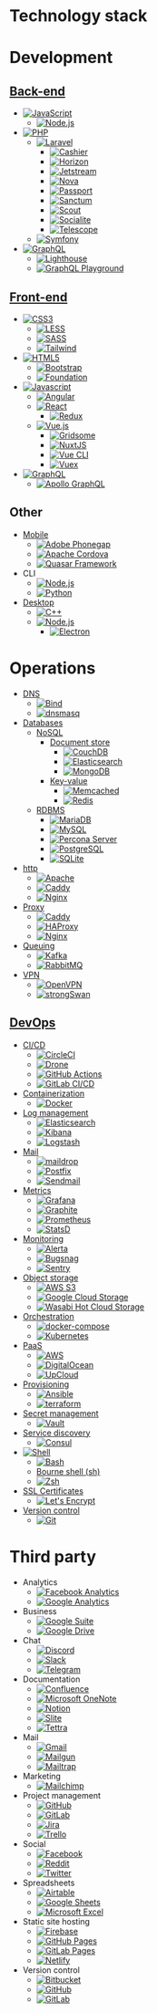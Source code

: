 Technology stack
========================

# Development

## [Back-end](https://en.wikipedia.org/wiki/Data_access_layer)
-  [![JavaScript](https://img.shields.io/endpoint?url=https://raw.githubusercontent.com/d3riva/d3riva/master/badges/json/javascript.json)](https://www.javascript.com/)
    -  [![Node.js](https://img.shields.io/endpoint?url=https://raw.githubusercontent.com/d3riva/d3riva/master/badges/json/node.js.json)](https://nodejs.org/es/)
-  [![PHP](https://img.shields.io/endpoint?url=https://raw.githubusercontent.com/d3riva/d3riva/master/badges/json/php.json)](https://www.php.net/)
    -  [![Laravel](https://img.shields.io/endpoint?url=https://raw.githubusercontent.com/d3riva/d3riva/master/badges/json/laravel.json)](https://laravel.com/)
        -  [![Cashier](https://img.shields.io/endpoint?url=https://raw.githubusercontent.com/d3riva/d3riva/master/badges/json/cashier.json)](https://laravel.com/docs/8.x/billing)
        -  [![Horizon](https://img.shields.io/endpoint?url=https://raw.githubusercontent.com/d3riva/d3riva/master/badges/json/horizon.json)](https://laravel.com/docs/8.x/horizon)
        -  [![Jetstream](https://img.shields.io/endpoint?url=https://raw.githubusercontent.com/d3riva/d3riva/master/badges/json/jetstream.json)](https://github.com/laravel/jetstream)
        -  [![Nova](https://img.shields.io/endpoint?url=https://raw.githubusercontent.com/d3riva/d3riva/master/badges/json/laravel-nova.json)](https://nova.laravel.com/)
        -  [![Passport](https://img.shields.io/endpoint?url=https://raw.githubusercontent.com/d3riva/d3riva/master/badges/json/passport.json)](https://laravel.com/docs/8.x/passport)
        -  [![Sanctum](https://img.shields.io/endpoint?url=https://raw.githubusercontent.com/d3riva/d3riva/master/badges/json/sanctum.json)](https://laravel.com/docs/8.x/sanctum)
        -  [![Scout](https://img.shields.io/endpoint?url=https://raw.githubusercontent.com/d3riva/d3riva/master/badges/json/scout.json)](https://laravel.com/docs/8.x/scout)
        -  [![Socialite](https://img.shields.io/endpoint?url=https://raw.githubusercontent.com/d3riva/d3riva/master/badges/json/socialite.json)](https://laravel.com/docs/8.x/socialite)
        -  [![Telescope](https://img.shields.io/endpoint?url=https://raw.githubusercontent.com/d3riva/d3riva/master/badges/json/telescope.json)](https://laravel.com/docs/8.x/telescope)
    -  [![Symfony](https://img.shields.io/endpoint?url=https://raw.githubusercontent.com/d3riva/d3riva/master/badges/json/symphony.json)](https://symfony.com/)
-  [![GraphQL](https://img.shields.io/endpoint?url=https://raw.githubusercontent.com/d3riva/d3riva/master/badges/json/graphql.json)](https://graphql.org/)
    -  [![Lighthouse](https://img.shields.io/endpoint?url=https://raw.githubusercontent.com/d3riva/d3riva/master/badges/json/lighthouse.json)](https://lighthouse-php.com/)
    -  [![GraphQL Playground](https://img.shields.io/endpoint?url=https://raw.githubusercontent.com/d3riva/d3riva/master/badges/json/graphql-playground.json)](https://github.com/graphql/graphql-playground)

## [Front-end](https://en.wikipedia.org/wiki/Presentation_layer)
-  [![CSS3](https://img.shields.io/endpoint?url=https://raw.githubusercontent.com/d3riva/d3riva/master/badges/json/css3.json)](https://en.wikipedia.org/wiki/CSS)
    -  [![LESS](https://img.shields.io/endpoint?url=https://raw.githubusercontent.com/d3riva/d3riva/master/badges/json/less.json)](http://lesscss.org/)
    -  [![SASS](https://img.shields.io/endpoint?url=https://raw.githubusercontent.com/d3riva/d3riva/master/badges/json/sass.json)](https://sass-lang.com/)
    -  [![Tailwind](https://img.shields.io/endpoint?url=https://raw.githubusercontent.com/d3riva/d3riva/master/badges/json/tailwind-css.json)](https://tailwindcss.com/)
-  [![HTML5](https://img.shields.io/endpoint?url=https://raw.githubusercontent.com/d3riva/d3riva/master/badges/json/html5.json)](https://developer.mozilla.org/en-US/docs/Web/Guide/HTML/HTML5)
    -  [![Bootstrap](https://img.shields.io/endpoint?url=https://raw.githubusercontent.com/d3riva/d3riva/master/badges/json/bootstrap.json)](https://getbootstrap.com/)
    -  [![Foundation](https://img.shields.io/endpoint?url=https://raw.githubusercontent.com/d3riva/d3riva/master/badges/json/foundation.json)](https://get.foundation/)
-  [![Javascript](https://img.shields.io/endpoint?url=https://raw.githubusercontent.com/d3riva/d3riva/master/badges/json/javascript.json)](https://www.javascript.com/)
    -  [![Angular](https://img.shields.io/endpoint?url=https://raw.githubusercontent.com/d3riva/d3riva/master/badges/json/angular.json)](https://angular.io/)
    -  [![React](https://img.shields.io/endpoint?url=https://raw.githubusercontent.com/d3riva/d3riva/master/badges/json/react.json)](https://reactjs.org/)
        -  [![Redux](https://img.shields.io/endpoint?url=https://raw.githubusercontent.com/d3riva/d3riva/master/badges/json/redux.json)](https://redux.js.org/)
    -  [![Vue.js](https://img.shields.io/endpoint?url=https://raw.githubusercontent.com/d3riva/d3riva/master/badges/json/vue.js.json)](https://vuejs.org/)
        -  [![Gridsome](https://img.shields.io/endpoint?url=https://raw.githubusercontent.com/d3riva/d3riva/master/badges/json/gridsome.json)](https://gridsome.org/)
        -  [![NuxtJS](https://img.shields.io/endpoint?url=https://raw.githubusercontent.com/d3riva/d3riva/master/badges/json/nuxt.js.json)](https://nuxtjs.org/)
        -  [![Vue CLI](https://img.shields.io/endpoint?url=https://raw.githubusercontent.com/d3riva/d3riva/master/badges/json/vue-cli.json)](https://cli.vuejs.org/)
        -  [![Vuex](https://img.shields.io/endpoint?url=https://raw.githubusercontent.com/d3riva/d3riva/master/badges/json/vuex.json)](https://vuex.vuejs.org/)
  -  [![GraphQL](https://img.shields.io/endpoint?url=https://raw.githubusercontent.com/d3riva/d3riva/master/badges/json/graphql.json)](https://graphql.org/)
      -  [![Apollo GraphQL](https://img.shields.io/endpoint?url=https://raw.githubusercontent.com/d3riva/d3riva/master/badges/json/apollo-graphql.json)](https://www.apollographql.com/)

## Other
-  [Mobile](https://en.wikipedia.org/wiki/Mobile_app_development)
    -  [![Adobe Phonegap](https://img.shields.io/endpoint?url=https://raw.githubusercontent.com/d3riva/d3riva/master/badges/json/adobe-phonegap.json)](https://phonegap.com/)
    -  [![Apache Cordova](https://img.shields.io/endpoint?url=https://raw.githubusercontent.com/d3riva/d3riva/master/badges/json/apache-cordova.json)](https://cordova.apache.org/)
    -  [![Quasar Framework](https://img.shields.io/endpoint?url=https://raw.githubusercontent.com/d3riva/d3riva/master/badges/json/quasar.json)](https://quasar.dev/)
-  CLI
    -  [![Node.js](https://img.shields.io/endpoint?url=https://raw.githubusercontent.com/d3riva/d3riva/master/badges/json/node.js.json)](https://nodejs.org/es/)
    -  [![Python](https://img.shields.io/endpoint?url=https://raw.githubusercontent.com/d3riva/d3riva/master/badges/json/python.json)](https://www.python.org/)
-  [Desktop](https://www.pcmag.com/encyclopedia/term/desktop-application)
    -  [![C++](https://img.shields.io/endpoint?url=https://raw.githubusercontent.com/d3riva/d3riva/master/badges/json/c%2B%2B.json)](https://isocpp.org/)
    -  [![Node.js](https://img.shields.io/endpoint?url=https://raw.githubusercontent.com/d3riva/d3riva/master/badges/json/node.js.json)](https://nodejs.org/es/)
        -  [![Electron](https://img.shields.io/endpoint?url=https://raw.githubusercontent.com/d3riva/d3riva/master/badges/json/electron.json)](https://www.electronjs.org/)

# Operations
-  [DNS](https://en.wikipedia.org/wiki/Domain_Name_System)
    -  [![Bind](https://img.shields.io/endpoint?url=https://raw.githubusercontent.com/d3riva/d3riva/master/badges/json/bind.json)](https://www.isc.org/bind/)
    -  [![dnsmasq](https://img.shields.io/endpoint?url=https://raw.githubusercontent.com/d3riva/d3riva/master/badges/json/dnsmasq.json)](http://www.thekelleys.org.uk/dnsmasq/doc.html)
-  [Databases](https://en.wikipedia.org/wiki/Database)
    -  [NoSQL](https://www.mongodb.com/nosql-explained)
        -  [Document store](https://en.wikipedia.org/wiki/Document-oriented_database)
            -  [![CouchDB](https://img.shields.io/endpoint?url=https://raw.githubusercontent.com/d3riva/d3riva/master/badges/json/couchdb.json)](https://couchdb.apache.org/)
            -  [![Elasticsearch](https://img.shields.io/endpoint?url=https://raw.githubusercontent.com/d3riva/d3riva/master/badges/json/elasticsearch.json)](https://github.com/elastic/elasticsearch)
            -  [![MongoDB](https://img.shields.io/endpoint?url=https://raw.githubusercontent.com/d3riva/d3riva/master/badges/json/mongodb.json)](https://www.mongodb.com/what-is-mongodb)
        -  [Key-value](https://en.wikipedia.org/wiki/Key%E2%80%93value_database)
            -  [![Memcached](https://img.shields.io/endpoint?url=https://raw.githubusercontent.com/d3riva/d3riva/master/badges/json/memcached.json)](https://memcached.org/)
            -  [![Redis](https://img.shields.io/endpoint?url=https://raw.githubusercontent.com/d3riva/d3riva/master/badges/json/redis.json)](https://redis.io/)
    -  [RDBMS](https://simple.wikipedia.org/wiki/Relational_database)
        -  [![MariaDB](https://img.shields.io/endpoint?url=https://raw.githubusercontent.com/d3riva/d3riva/master/badges/json/mariadb.json)](https://mariadb.org/)
        -  [![MySQL](https://img.shields.io/endpoint?url=https://raw.githubusercontent.com/d3riva/d3riva/master/badges/json/mysql.json)](https://www.mysql.com/)
        -  [![Percona Server](https://img.shields.io/endpoint?url=https://raw.githubusercontent.com/d3riva/d3riva/master/badges/json/percona.json)](https://www.percona.com/software/mysql-database/percona-server)
        -  [![PostgreSQL](https://img.shields.io/endpoint?url=https://raw.githubusercontent.com/d3riva/d3riva/master/badges/json/postgresql.json)](https://www.postgresql.org/)
        -  [![SQLite](https://img.shields.io/endpoint?url=https://raw.githubusercontent.com/d3riva/d3riva/master/badges/json/sqlite.json)](https://www.sqlite.org/index.html)
- [http](https://developer.mozilla.org/en-US/docs/Web/HTTP)
    -  [![Apache](https://img.shields.io/endpoint?url=https://raw.githubusercontent.com/d3riva/d3riva/master/badges/json/apache.json)](https://httpd.apache.org/)
    -  [![Caddy](https://img.shields.io/endpoint?url=https://raw.githubusercontent.com/d3riva/d3riva/master/badges/json/caddy.json)](https://caddyserver.com/)
    -  [![Nginx](https://img.shields.io/endpoint?url=https://raw.githubusercontent.com/d3riva/d3riva/master/badges/json/nginx.json)](https://www.nginx.com/)
-  [Proxy](https://en.wikipedia.org/wiki/Proxy_server)
    -  [![Caddy](https://img.shields.io/endpoint?url=https://raw.githubusercontent.com/d3riva/d3riva/master/badges/json/caddy.json)](https://caddyserver.com/)
    -  [![HAProxy](https://img.shields.io/endpoint?url=https://raw.githubusercontent.com/d3riva/d3riva/master/badges/json/haproxy.json)](http://www.haproxy.org/)
    -  [![Nginx](https://img.shields.io/endpoint?url=https://raw.githubusercontent.com/d3riva/d3riva/master/badges/json/nginx.json)](https://www.nginx.com/)
-  [Queuing](https://en.wikipedia.org/wiki/Advanced_Message_Queuing_Protocol)
    -  [![Kafka](https://img.shields.io/endpoint?url=https://raw.githubusercontent.com/d3riva/d3riva/master/badges/json/apache-kafka.json)](https://kafka.apache.org/intro)
    -  [![RabbitMQ](https://img.shields.io/endpoint?url=https://raw.githubusercontent.com/d3riva/d3riva/master/badges/json/rabbitmq.json)](https://www.rabbitmq.com/)
-  [VPN](https://en.wikipedia.org/wiki/Virtual_private_network)
    -  [![OpenVPN](https://img.shields.io/endpoint?url=https://raw.githubusercontent.com/d3riva/d3riva/master/badges/json/openvpn.json)](https://openvpn.net/)
    -  [![strongSwan](https://img.shields.io/endpoint?url=https://raw.githubusercontent.com/d3riva/d3riva/master/badges/json/strongswan.json)](https://www.strongswan.org/)

## [DevOps](https://en.wikipedia.org/wiki/DevOps)
-  [CI/CD](https://en.wikipedia.org/wiki/CI/CD)
    -  [![CircleCI](https://img.shields.io/endpoint?url=https://raw.githubusercontent.com/d3riva/d3riva/master/badges/json/circleci.json)](https://circleci.com/)
    -  [![Drone](https://img.shields.io/endpoint?url=https://raw.githubusercontent.com/d3riva/d3riva/master/badges/json/drone.json)](https://drone.io/)
    -  [![GitHub Actions](https://img.shields.io/endpoint?url=https://raw.githubusercontent.com/d3riva/d3riva/master/badges/json/github-actions.json)](https://github.com/features/actions)
    -  [![GitLab CI/CD](https://img.shields.io/endpoint?url=https://raw.githubusercontent.com/d3riva/d3riva/master/badges/json/gitlab.json)](https://docs.gitlab.com/ee/ci/)
-  [Containerization](https://en.wikipedia.org/wiki/Containerization)
    -  [![Docker](https://img.shields.io/endpoint?url=https://raw.githubusercontent.com/d3riva/d3riva/master/badges/json/docker.json)](https://www.docker.com/)
-  [Log management](https://en.wikipedia.org/wiki/Log_management)
    -  [![Elasticsearch](https://img.shields.io/endpoint?url=https://raw.githubusercontent.com/d3riva/d3riva/master/badges/json/elasticsearch.json)](https://github.com/elastic/elasticsearch)
    -  [![Kibana](https://img.shields.io/endpoint?url=https://raw.githubusercontent.com/d3riva/d3riva/master/badges/json/kibana.json)](https://www.elastic.co/kibana)
    -  [![Logstash](https://img.shields.io/endpoint?url=https://raw.githubusercontent.com/d3riva/d3riva/master/badges/json/logstash.json)](https://www.elastic.co/logstash)
-  [Mail](https://en.wikipedia.org/wiki/Email)
    -  [![maildrop](https://img.shields.io/endpoint?url=https://raw.githubusercontent.com/d3riva/d3riva/master/badges/json/maildrop.json)](https://maildrop.cc/)
    -  [![Postfix](https://img.shields.io/endpoint?url=https://raw.githubusercontent.com/d3riva/d3riva/master/badges/json/postfix.json)](http://www.postfix.org/)
    -  [![Sendmail](https://img.shields.io/endpoint?url=https://raw.githubusercontent.com/d3riva/d3riva/master/badges/json/sendmail.json)](https://www.proofpoint.com/us/products/email-protection/open-source-email-solution)
-  [Metrics](https://devopedia.org/devops-metrics)
    -  [![Grafana](https://img.shields.io/endpoint?url=https://raw.githubusercontent.com/d3riva/d3riva/master/badges/json/grafana.json)](https://grafana.com/)
    -  [![Graphite](https://img.shields.io/endpoint?url=https://raw.githubusercontent.com/d3riva/d3riva/master/badges/json/graphite.json)](https://graphiteapp.org/)
    -  [![Prometheus](https://img.shields.io/endpoint?url=https://raw.githubusercontent.com/d3riva/d3riva/master/badges/json/prometheus.json)](https://www.prometheus.io/docs/introduction/overview/)
    -  [![StatsD](https://img.shields.io/endpoint?url=https://raw.githubusercontent.com/d3riva/d3riva/master/badges/json/statsd.json)](https://github.com/statsd/statsd)
-  [Monitoring](https://docs.microsoft.com/en-us/azure/devops/learn/what-is-monitoring)
    -  [![Alerta](https://img.shields.io/endpoint?url=https://raw.githubusercontent.com/d3riva/d3riva/master/badges/json/alerta.json)](https://alerta.io/)
    -  [![Bugsnag](https://img.shields.io/endpoint?url=https://raw.githubusercontent.com/d3riva/d3riva/master/badges/json/bugsnag.json)](https://www.bugsnag.com/)
    -  [![Sentry](https://img.shields.io/endpoint?url=https://raw.githubusercontent.com/d3riva/d3riva/master/badges/json/sentry.json)](https://docs.sentry.io/platforms/php/guides/laravel/)
-  [Object storage](https://en.wikipedia.org/wiki/Object_storage)
    -  [![AWS S3](https://img.shields.io/endpoint?url=https://raw.githubusercontent.com/d3riva/d3riva/master/badges/json/amazon-aws.json)](https://aws.amazon.com/en/s3/)
    -  [![Google Cloud Storage](https://img.shields.io/endpoint?url=https://raw.githubusercontent.com/d3riva/d3riva/master/badges/json/google-cloud.json)](https://cloud.google.com/storage)
    -  [![Wasabi Hot Cloud Storage](https://img.shields.io/endpoint?url=https://raw.githubusercontent.com/d3riva/d3riva/master/badges/json/wasabi.json)](https://wasabi.com/)
-  [Orchestration](https://en.wikipedia.org/wiki/Orchestration_\(computing\))
    -  [![docker-compose](https://img.shields.io/endpoint?url=https://raw.githubusercontent.com/d3riva/d3riva/master/badges/json/docker-compose.json)](https://github.com/docker/compose)
    -  [![Kubernetes](https://img.shields.io/endpoint?url=https://raw.githubusercontent.com/d3riva/d3riva/master/badges/json/kubernetes.json)](https://kubernetes.io/)
-  [PaaS](https://en.wikipedia.org/wiki/Platform_as_a_service)
    -  [![AWS](https://img.shields.io/endpoint?url=https://raw.githubusercontent.com/d3riva/d3riva/master/badges/json/amazon-aws.json)](https://aws.amazon.com/es/)
    -  [![DigitalOcean](https://img.shields.io/endpoint?url=https://raw.githubusercontent.com/d3riva/d3riva/master/badges/json/digitalocean.json)](https://www.digitalocean.com/)
    -  [![UpCloud](https://img.shields.io/endpoint?url=https://raw.githubusercontent.com/d3riva/d3riva/master/badges/json/upcloud.json)](https://upcloud.com/)
-  [Provisioning](https://devops.com/provisioning-vs-configuration/)
    -  [![Ansible](https://img.shields.io/endpoint?url=https://raw.githubusercontent.com/d3riva/d3riva/master/badges/json/ansible.json)](https://www.ansible.com/)
    -  [![terraform](https://img.shields.io/endpoint?url=https://raw.githubusercontent.com/d3riva/d3riva/master/badges/json/terraform.json)](https://www.terraform.io/)
-  [Secret management](https://www.beyondtrust.com/resources/glossary/secrets-management)
    -  [![Vault](https://img.shields.io/endpoint?url=https://raw.githubusercontent.com/d3riva/d3riva/master/badges/json/vault.json)](https://www.hashicorp.com/products/vault/secrets-management)
-  [Service discovery](https://en.wikipedia.org/wiki/Service_discovery)
    -  [![Consul](https://img.shields.io/endpoint?url=https://raw.githubusercontent.com/d3riva/d3riva/master/badges/json/consul.json)](https://www.consul.io/use-cases/service-discovery-and-health-checking)
-  [![Shell](https://img.shields.io/endpoint?url=https://raw.githubusercontent.com/d3riva/d3riva/master/badges/json/shell.json)](https://en.wikipedia.org/wiki/Shell_\(computing\))
    -  [![Bash](https://img.shields.io/endpoint?url=https://raw.githubusercontent.com/d3riva/d3riva/master/badges/json/gnu-bash.json)](https://www.gnu.org/software/bash/)
    -  [Bourne shell (sh)](https://en.wikipedia.org/wiki/Bourne_shell)
    -  [![Zsh](https://img.shields.io/endpoint?url=https://raw.githubusercontent.com/d3riva/d3riva/master/badges/json/zsh.json)](https://www.zsh.org/)
-  [SSL Certificates](https://en.wikipedia.org/wiki/SSL)
    -  [![Let's Encrypt](https://img.shields.io/badge/-JavaScript-F7DF1E?logo=Let´s-EncryptlogoColor=222222)](https://letsencrypt.org/)
-  [Version control](https://en.wikipedia.org/wiki/Version_control)
    -  [![Git](https://img.shields.io/endpoint?url=https://raw.githubusercontent.com/d3riva/d3riva/master/badges/json/git.json)](https://git-scm.com/)

# Third party
-  Analytics
    -  [![Facebook Analytics](https://img.shields.io/endpoint?url=https://raw.githubusercontent.com/d3riva/d3riva/master/badges/json/facebook.json)](https://analytics.facebook.com/)
    -  [![Google Analytics](https://img.shields.io/endpoint?url=https://raw.githubusercontent.com/d3riva/d3riva/master/badges/json/google-analytics.json)](https://analytics.google.com/)
-  Business
    -  [![Google Suite](https://img.shields.io/endpoint?url=https://raw.githubusercontent.com/d3riva/d3riva/master/badges/json/google.json)](https://gsuite.google.com/)
    -  [![Google Drive](https://img.shields.io/endpoint?url=https://raw.githubusercontent.com/d3riva/d3riva/master/badges/json/google-drive.json)](https://drive.google.com/)
-  Chat
    -  [![Discord](https://img.shields.io/endpoint?url=https://raw.githubusercontent.com/d3riva/d3riva/master/badges/json/discord.json)](https://discord.com/)
    -  [![Slack](https://img.shields.io/endpoint?url=https://raw.githubusercontent.com/d3riva/d3riva/master/badges/json/slack.json)](https://web.telegram.org)
    -  [![Telegram](https://img.shields.io/endpoint?url=https://raw.githubusercontent.com/d3riva/d3riva/master/badges/json/telegram.json)](https://web.telegram.org/)
-  Documentation
    -  [![Confluence](https://img.shields.io/endpoint?url=https://raw.githubusercontent.com/d3riva/d3riva/master/badges/json/confluence.json)](https://www.atlassian.com/software/confluence)
    -  [![Microsoft OneNote](https://img.shields.io/endpoint?url=https://raw.githubusercontent.com/d3riva/d3riva/master/badges/json/microsoft-onenote.json)](https://www.onenote.com/)
    -  [![Notion](https://img.shields.io/endpoint?url=https://raw.githubusercontent.com/d3riva/d3riva/master/badges/json/notion.json)](https://www.notion.so/)
    -  [![Slite](https://img.shields.io/endpoint?url=https://raw.githubusercontent.com/d3riva/d3riva/master/badges/json/slite.json)](https://slite.com/)
    -  [![Tettra](https://img.shields.io/endpoint?url=https://raw.githubusercontent.com/d3riva/d3riva/master/badges/json/tettra.json)](https://tettra.com/)
-  Mail
    -  [![Gmail](https://img.shields.io/endpoint?url=https://raw.githubusercontent.com/d3riva/d3riva/master/badges/json/gmail.json)](https://www.google.com/gmail/)
    -  [![Mailgun](https://img.shields.io/endpoint?url=https://raw.githubusercontent.com/d3riva/d3riva/master/badges/json/mailgun.json)](https://www.mailgun.com/)
    -  [![Mailtrap](https://img.shields.io/endpoint?url=https://raw.githubusercontent.com/d3riva/d3riva/master/badges/json/mailtrap.json)](https://mailtrap.io/)
-  Marketing
    -  [![Mailchimp](https://img.shields.io/endpoint?url=https://raw.githubusercontent.com/d3riva/d3riva/master/badges/json/mailchimp.json)](https://mailchimp.com/)
-  Project management
    -  [![GitHub](https://img.shields.io/endpoint?url=https://raw.githubusercontent.com/d3riva/d3riva/master/badges/json/github.json)](https://github.com/)
    -  [![GitLab](https://img.shields.io/endpoint?url=https://raw.githubusercontent.com/d3riva/d3riva/master/badges/json/gitlab.json)](https://github.com/)
    -  [![Jira](https://img.shields.io/endpoint?url=https://raw.githubusercontent.com/d3riva/d3riva/master/badges/json/jira.json)](https://www.atlassian.com/es/software/jira)
    -  [![Trello](https://img.shields.io/endpoint?url=https://raw.githubusercontent.com/d3riva/d3riva/master/badges/json/trello.json)](https://trello.com/)
-  Social
    -  [![Facebook](https://img.shields.io/endpoint?url=https://raw.githubusercontent.com/d3riva/d3riva/master/badges/json/facebook.json)](https://facebook.com/)
    -  [![Reddit](https://img.shields.io/endpoint?url=https://raw.githubusercontent.com/d3riva/d3riva/master/badges/json/reddit.json)](https://www.reddit.com/)
    -  [![Twitter](https://img.shields.io/endpoint?url=https://raw.githubusercontent.com/d3riva/d3riva/master/badges/json/twitter.json)](https://www.consul.io/use-cases/service-discovery-and-health-checking)
-  Spreadsheets
    -  [![Airtable](https://img.shields.io/endpoint?url=https://raw.githubusercontent.com/d3riva/d3riva/master/badges/json/airtable.json)](https://airtable.com/)
    -  [![Google Sheets](https://img.shields.io/endpoint?url=https://raw.githubusercontent.com/d3riva/d3riva/master/badges/json/google-sheets.json)](https://docs.google.com/spreadsheets/u/0/)
    -  [![Microsoft Excel](https://img.shields.io/endpoint?url=https://raw.githubusercontent.com/d3riva/d3riva/master/badges/json/microsoft-excel.json)](https://www.microsoft.com/en-us/microsoft-365/excel)
-  Static site hosting
    -  [![Firebase](https://img.shields.io/endpoint?url=https://raw.githubusercontent.com/d3riva/d3riva/master/badges/json/firebase.json)](https://firebase.google.com/)
    -  [![GitHub Pages](https://img.shields.io/endpoint?url=https://raw.githubusercontent.com/d3riva/d3riva/master/badges/json/github-pages.json)](https://pages.github.com/)
    -  [![GitLab Pages](https://img.shields.io/endpoint?url=https://raw.githubusercontent.com/d3riva/d3riva/master/badges/json/gitlab-pages.json)](https://docs.gitlab.com/ee/user/project/pages/)
    -  [![Netlify](https://img.shields.io/endpoint?url=https://raw.githubusercontent.com/d3riva/d3riva/master/badges/json/netlify.json)](https://www.netlify.com/)
-  Version control
    -  [![Bitbucket](https://img.shields.io/endpoint?url=https://raw.githubusercontent.com/d3riva/d3riva/master/badges/json/bitbucket.json)](https://bitbucket.org/)
    -  [![GitHub](https://img.shields.io/endpoint?url=https://raw.githubusercontent.com/d3riva/d3riva/master/badges/json/github.json)](https://github.com/)
    -  [![GitLab](https://img.shields.io/endpoint?url=https://raw.githubusercontent.com/d3riva/d3riva/master/badges/json/gitlab.json)](https://about.gitlab.com/)
